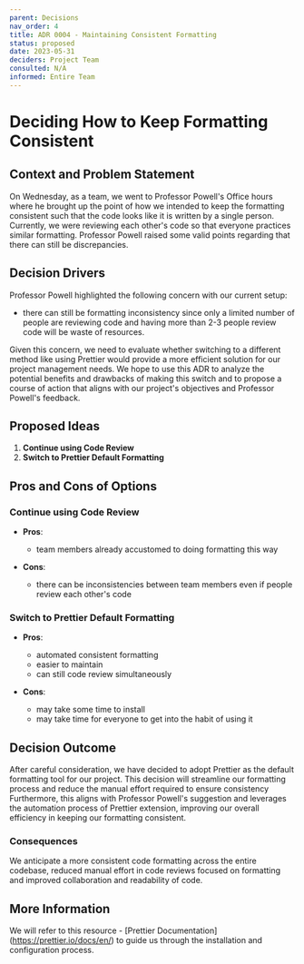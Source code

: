 ```yaml
---
parent: Decisions
nav_order: 4
title: ADR 0004 - Maintaining Consistent Formatting
status: proposed
date: 2023-05-31
deciders: Project Team
consulted: N/A
informed: Entire Team
---
```


# Deciding How to Keep Formatting Consistent

## Context and Problem Statement
On Wednesday, as a team, we went to Professor Powell's Office hours where he brought up the point of how we intended to keep the formatting consistent such that the code looks like it is written by a single person. Currently, we were reviewing each other's code so that everyone practices similar formatting. Professor Powell raised some valid points regarding that there can still be discrepancies.

## Decision Drivers
Professor Powell highlighted the following concern with our current setup:
- there can still be formatting inconsistency since only a limited number of people are reviewing code and having more than 2-3 people review code will be waste of resources.

Given this concern, we need to evaluate whether switching to a different method like using Prettier would provide a more efficient solution for our project management needs. We hope to use this ADR to analyze the potential benefits and drawbacks of making this switch and to propose a course of action that aligns with our project's objectives and Professor Powell's feedback.

## Proposed Ideas
1. **Continue using Code Review**
2. **Switch to Prettier Default Formatting**

## Pros and Cons of Options
### Continue using Code Review
- **Pros**:
  - team members already accustomed to doing formatting this way

- **Cons**:
  - there can be inconsistencies between team members even if people review each other's code

### Switch to Prettier Default Formatting
- **Pros**:
  - automated consistent formatting
  - easier to maintain
  - can still code review simultaneously

- **Cons**:
  - may take some time to install
  - may take time for everyone to get into the habit of using it


## Decision Outcome
After careful consideration, we have decided to adopt Prettier as the default formatting tool for our project. This decision will streamline our formatting process and reduce the manual effort required to ensure consistency Furthermore, this aligns with Professor Powell's suggestion and leverages the automation process of Prettier extension, improving our overall efficiency in keeping our formatting consistent.

### Consequences
We anticipate a more consistent code formatting across the entire codebase, reduced manual effort in code reviews focused on formatting and improved collaboration and readability of code.

## More Information
We will refer to this resource - [Prettier Documentation] (https://prettier.io/docs/en/) to guide us through the installation and configuration process.